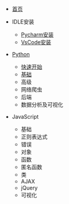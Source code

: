 * [首页](./README.md)

* IDLE安装
  * [Pycharm安装](./pycharm.md)
  * [VsCode安装](./vscode.md)

* [Python](./Python/README.md)

  * [快速开始](./Python/quick_start.md)
  * [基础](./Python/variable.md)
  * 高级
  * 网络爬虫
  * 后端
  * 数据分析及可视化


* JavaScript

  * 基础
  * 正则表达式
  * 错误
  * 对象
  * 函数
  * 匿名函数
  * 类
  * AJAX
  * jQuery
  * 可视化

